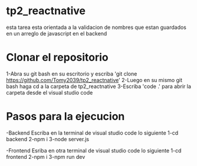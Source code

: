 # tp2_reactnative
esta tarea esta orientada a la validacion de nombres que estan guardados en un arreglo de javascript en el backend

# Clonar el repositorio
1-Abra su git bash en su escritorio y escriba 'git clone https://github.com/Tomy2039/tp2_reactnative'
2-Luego en su mismo git bash haga cd a la carpeta de tp2_reactnative
3-Escriba 'code .' para abrir la carpeta desde el visual studio code

# Pasos para la ejecucion
-Backend
Escriba en la terminal de visual studio code lo siguiente
1-cd backend 
2-npm i 
3-node server.js

-Frontend 
Esriba en otra terminal de visual studio code lo siguiente
1-cd frontend
2-npm i 
3-npm run dev
